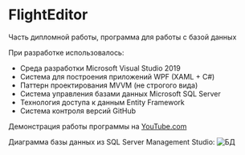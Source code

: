 # FlightEditor
Часть дипломной работы, программа для работы с базой данных

При разработке использовалось:
- Среда разработки Microsoft Visual Studio 2019
- Система для построения приложений WPF (XAML + C#)
- Паттерн проектирования MVVM (не строгого вида)
- Система управления базами данных Microsoft SQL Server
- Технология доступа к данным Entity Framework
- Система контроля версий GitHub

Демонстрация работы программы на [YouTube.com](https://www.youtube.com/watch?v=plfw3Z5PlOA&ab_channel=Grombik)

Диаграмма базы данных из SQL Server Management Studio:
![БД](https://i.ibb.co/VgjqQ1V/image.png)
